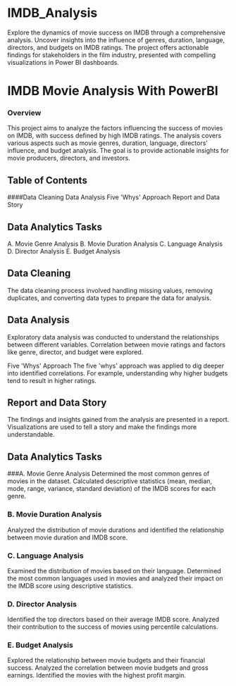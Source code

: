 # IMDB_Analysis
Explore the dynamics of movie success on IMDB through a comprehensive analysis. Uncover insights into the influence of genres, duration, language, directors, and budgets on IMDB ratings. The project offers actionable findings for stakeholders in the film industry, presented with compelling visualizations in Power BI dashboards.

# IMDB Movie Analysis With PowerBI
### Overview
This project aims to analyze the factors influencing the success of movies on IMDB, with success defined by high IMDB ratings. The analysis covers various aspects such as movie genres, duration, language, directors' influence, and budget analysis. The goal is to provide actionable insights for movie producers, directors, and investors.

## Table of Contents
####Data Cleaning
Data Analysis
Five 'Whys' Approach
Report and Data Story
## Data Analytics Tasks
   A. Movie Genre Analysis
   B. Movie Duration Analysis
   C. Language Analysis
   D. Director Analysis
   E. Budget Analysis
## Data Cleaning
The data cleaning process involved handling missing values, removing duplicates, and converting data types to prepare the data for analysis.

## Data Analysis
Exploratory data analysis was conducted to understand the relationships between different variables. Correlation between movie ratings and factors like genre, director, and budget were explored.

Five 'Whys' Approach
The five 'whys' approach was applied to dig deeper into identified correlations. For example, understanding why higher budgets tend to result in higher ratings.

## Report and Data Story
The findings and insights gained from the analysis are presented in a report. Visualizations are used to tell a story and make the findings more understandable.

## Data Analytics Tasks
###A. Movie Genre Analysis
Determined the most common genres of movies in the dataset. Calculated descriptive statistics (mean, median, mode, range, variance, standard deviation) of the IMDB scores for each genre.

### B. Movie Duration Analysis
Analyzed the distribution of movie durations and identified the relationship between movie duration and IMDB score.

### C. Language Analysis
Examined the distribution of movies based on their language. Determined the most common languages used in movies and analyzed their impact on the IMDB score using descriptive statistics.

### D. Director Analysis
Identified the top directors based on their average IMDB score. Analyzed their contribution to the success of movies using percentile calculations.

### E. Budget Analysis
Explored the relationship between movie budgets and their financial success. Analyzed the correlation between movie budgets and gross earnings. Identified the movies with the highest profit margin.

